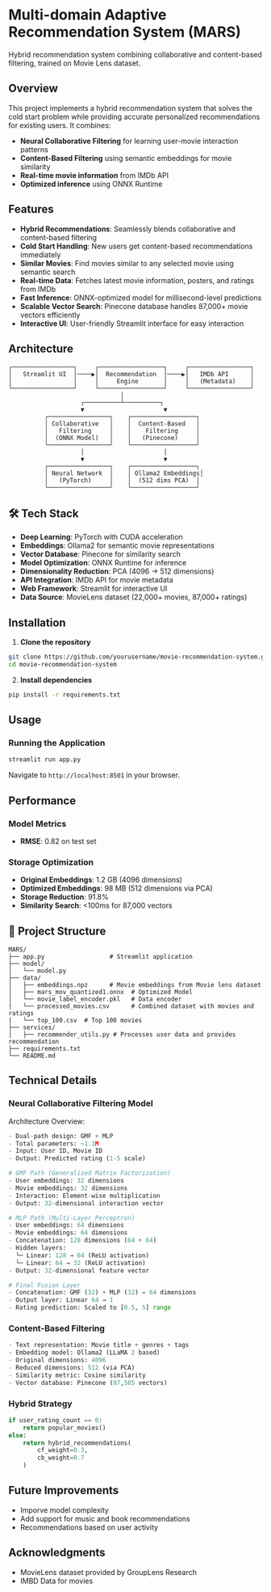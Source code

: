 # Multi-domain Adaptive Recommendation System (MARS)

Hybrid recommendation system combining collaborative and content-based filtering, trained on Movie Lens dataset.

## Overview

This project implements a hybrid recommendation system that solves the cold start problem while providing accurate personalized recommendations for existing users. It combines:
- **Neural Collaborative Filtering** for learning user-movie interaction patterns
- **Content-Based Filtering** using semantic embeddings for movie similarity
- **Real-time movie information** from IMDb API
- **Optimized inference** using ONNX Runtime

## Features

- **Hybrid Recommendations**: Seamlessly blends collaborative and content-based filtering
- **Cold Start Handling**: New users get content-based recommendations immediately
- **Similar Movies**: Find movies similar to any selected movie using semantic search
- **Real-time Data**: Fetches latest movie information, posters, and ratings from IMDb
- **Fast Inference**: ONNX-optimized model for millisecond-level predictions
- **Scalable Vector Search**: Pinecone database handles 87,000+ movie vectors efficiently
- **Interactive UI**: User-friendly Streamlit interface for easy interaction

## Architecture

```
┌─────────────────┐     ┌──────────────────┐     ┌─────────────────┐
│   Streamlit UI  │────▶│  Recommendation  │────▶│   IMDb API      │
│                 │     │     Engine       │     │   (Metadata)    │
└─────────────────┘     └──────────────────┘     └─────────────────┘
                               │
                    ┌──────────┴──────────┐
                    ▼                      ▼
          ┌─────────────────┐    ┌──────────────────┐
          │ Collaborative   │    │  Content-Based   │
          │   Filtering     │    │    Filtering     │
          │  (ONNX Model)   │    │   (Pinecone)     │
          └─────────────────┘    └──────────────────┘
                    │                      │
                    ▼                      ▼
          ┌─────────────────┐    ┌──────────────────┐
          │ Neural Network  │    │ Ollama2 Embeddings│
          │   (PyTorch)     │    │  (512 dims PCA)  │
          └─────────────────┘    └──────────────────┘
```

## 🛠️ Tech Stack

- **Deep Learning**: PyTorch with CUDA acceleration
- **Embeddings**: Ollama2 for semantic movie representations
- **Vector Database**: Pinecone for similarity search
- **Model Optimization**: ONNX Runtime for inference
- **Dimensionality Reduction**: PCA (4096 → 512 dimensions)
- **API Integration**: IMDb API for movie metadata
- **Web Framework**: Streamlit for interactive UI
- **Data Source**: MovieLens dataset (22,000+ movies, 87,000+ ratings)

## Installation

1. **Clone the repository**
```bash
git clone https://github.com/yourusername/movie-recommendation-system.git
cd movie-recommendation-system
```
2. **Install dependencies**
```bash
pip install -r requirements.txt
```
## Usage

### Running the Application

```bash
streamlit run app.py
```

Navigate to `http://localhost:8501` in your browser.

## Performance

### Model Metrics
- **RMSE**: 0.82 on test set

### Storage Optimization
- **Original Embeddings**: 1.2 GB (4096 dimensions)
- **Optimized Embeddings**: 98 MB (512 dimensions via PCA)
- **Storage Reduction**: 91.8%
- **Similarity Search**: <100ms for 87,000 vectors

## 📁 Project Structure

```
MARS/
├── app.py                  # Streamlit application
├── model/
│   └── model.py
├── data/
│   ├── embeddings.npz      # Movie embeddings from Movie lens dataset
│   ├── mars_mov_quantized1.onnx  # Optimized Model
│   └── movie_label_encoder.pkl   # Data encoder
|   └── processed_movies.csv      # Combined dataset with movies and ratings
|   └── top_100.csv  # Top 100 movies
├── services/
│   ├── recommender_utils.py # Processes user data and provides recommendation
├── requirements.txt
└── README.md
```

## Technical Details

### Neural Collaborative Filtering Model
Architecture Overview:
```python
- Dual-path design: GMF + MLP
- Total parameters: ~1.1M 
- Input: User ID, Movie ID
- Output: Predicted rating (1-5 scale)
```

```python
# GMF Path (Generalized Matrix Factorization)
- User embeddings: 32 dimensions
- Movie embeddings: 32 dimensions
- Interaction: Element-wise multiplication
- Output: 32-dimensional interaction vector

# MLP Path (Multi-Layer Perceptron)
- User embeddings: 64 dimensions
- Movie embeddings: 64 dimensions
- Concatenation: 128 dimensions (64 + 64)
- Hidden layers:
  └─ Linear: 128 → 64 (ReLU activation)
  └─ Linear: 64 → 32 (ReLU activation)
- Output: 32-dimensional feature vector

# Final Fusion Layer
- Concatenation: GMF (32) + MLP (32) = 64 dimensions
- Output layer: Linear 64 → 1
- Rating prediction: Scaled to [0.5, 5] range
```

### Content-Based Filtering
```python
- Text representation: Movie title + genres + tags
- Embedding model: Ollama2 (LLaMA 2 based)
- Original dimensions: 4096
- Reduced dimensions: 512 (via PCA)
- Similarity metric: Cosine similarity
- Vector database: Pinecone (87,585 vectors)
```

### Hybrid Strategy
```python
if user_rating_count == 0:
    return popular_movies()
else:
    return hybrid_recommendations(
        cf_weight=0.3,
        cb_weight=0.7
    )
```

## Future Improvements
- Imporve model complexity
- Add support for music and book recommendations
- Recommendations based on user activity

## Acknowledgments

- MovieLens dataset provided by GroupLens Research
- IMBD Data for movies
